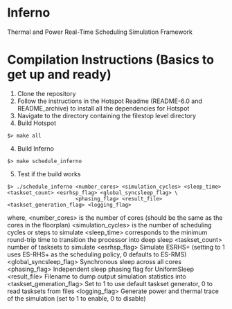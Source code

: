 # Inferno
Thermal and Power Real-Time Scheduling Simulation Framework 

# Compilation Instructions (Basics to get up and ready)
1. Clone the repository
2. Follow the instructions in the Hotspot Readme (README-6.0 and README_archive) to install all the dependencies for Hotspot
3. Navigate to the directory containing the filestop level directory
4. Build Hotspot
```
$> make all
```
4. Build Inferno
```
$> make schedule_inferno
```
5. Test if the build works 
```
$> ./schedule_inferno <number_cores> <simulation_cycles> <sleep_time> <taskset_count> <esrhsp_flag> <global_syncsleep_flag> \
                      <phasing_flag> <result_file> <taskset_generation_flag> <logging_flag>
```
where, <number_cores> is the number of cores (should be the same as the cores in the floorplan)
       <simulation_cycles> is the number of scheduling cycles or steps to simulate
       <sleep_time> corresponds to the minimum round-trip time to transition the processor into deep sleep
       <taskset_count> number of tasksets to simulate
       <esrhsp_flag> Simulate ESRHS+ (setting to 1 uses ES-RHS+ as the scheduling policy, 0 defaults to ES-RMS)
       <global_syncsleep_flag> Synchronous sleep across all cores
       <phasing_flag> Independent sleep phasing flag for UniformSleep
       <result_file> Filename to dump output simulation statistics into
       <taskset_generation_flag> Set to 1 to use default taskset generator, 0 to read tasksets from files
       <logging_flag> Generate power and thermal trace of the simulation (set to 1 to enable, 0 to disable)
